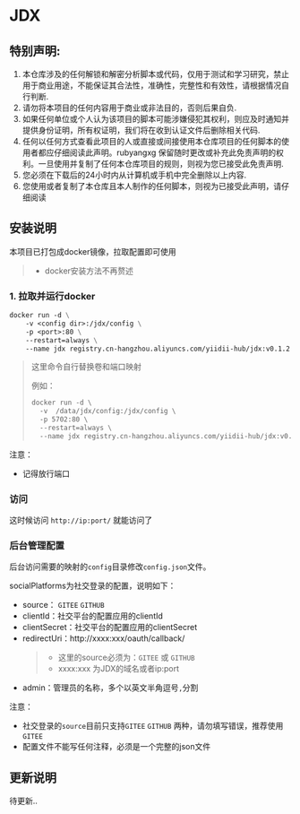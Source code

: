 # JDX

## 特别声明:

1. 本仓库涉及的任何解锁和解密分析脚本或代码，仅用于测试和学习研究，禁止用于商业用途，不能保证其合法性，准确性，完整性和有效性，请根据情况自行判断.
2. 请勿将本项目的任何内容用于商业或非法目的，否则后果自负.
3. 如果任何单位或个人认为该项目的脚本可能涉嫌侵犯其权利，则应及时通知并提供身份证明，所有权证明，我们将在收到认证文件后删除相关代码.
4. 任何以任何方式查看此项目的人或直接或间接使用本仓库项目的任何脚本的使用者都应仔细阅读此声明。rubyangxg 保留随时更改或补充此免责声明的权利。一旦使用并复制了任何本仓库项目的规则，则视为您已接受此免责声明.
5. 您必须在下载后的24小时内从计算机或手机中完全删除以上内容.
6. 您使用或者复制了本仓库且本人制作的任何脚本，则视为已接受此声明，请仔细阅读

## 安装说明

本项目已打包成docker镜像，拉取配置即可使用
> - docker安装方法不再赘述

### 1. 拉取并运行docker

```dockerfile
docker run -d \
    -v <config dir>:/jdx/config \
    -p <port>:80 \
    --restart=always \
    --name jdx registry.cn-hangzhou.aliyuncs.com/yiidii-hub/jdx:v0.1.2
```
> 这里命令自行替换卷和端口映射
> 
> 例如：
> ```dockerfile
> docker run -d \
>   -v  /data/jdx/config:/jdx/config \
>   -p 5702:80 \
>   --restart=always \
>   --name jdx registry.cn-hangzhou.aliyuncs.com/yiidii-hub/jdx:v0.1.2
> ```
> 
注意：
 - 记得放行端口

### 访问
这时候访问 `http://ip:port/` 就能访问了

### 后台管理配置
后台访问需要的映射的`config`目录修改`config.json`文件。

socialPlatforms为社交登录的配置，说明如下：
- source： `GITEE` `GITHUB`
- clientId：社交平台的配置应用的clientId
- clientSecret：社交平台的配置应用的clientSecret
- redirectUri：http://xxxx:xxx/oauth/callback/<source>
  > - 这里的source必须为：`GITEE` 或 `GITHUB`
  > - xxxx:xxx 为JDX的域名或者ip:port
- admin：管理员的名称，多个以英文半角逗号`,`分割

注意：
- 社交登录的`source`目前只支持`GITEE` `GITHUB` 两种，请勿填写错误，推荐使用`GITEE`
- 配置文件不能写任何注释，必须是一个完整的json文件

## 更新说明
待更新..